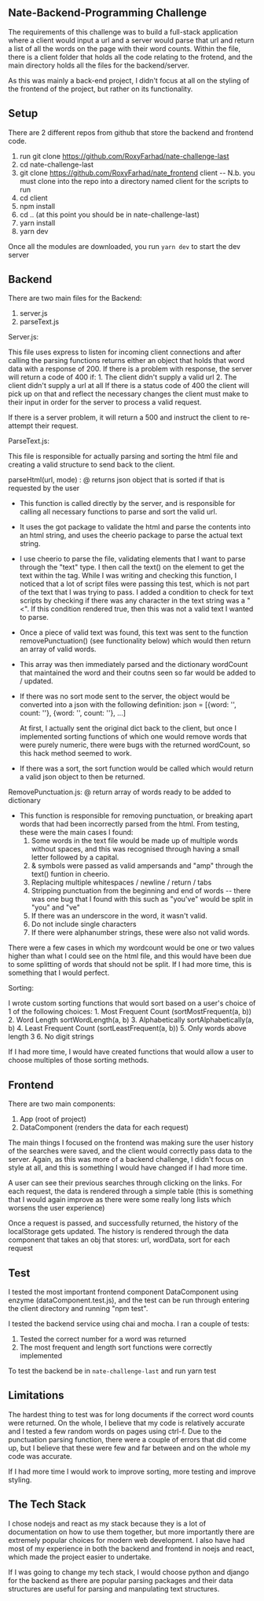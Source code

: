 
Nate-Backend-Programming Challenge
-----------------------------------

The requirements of this challenge was to build a full-stack application where a client would input a url and a server would parse that url and return a list of all the words on the page with their word counts. Within the file, there is a client folder that holds all the code relating to the frotend, and the main directory holds all the files for the backend/server. 

As this was mainly a back-end project, I didn't focus at all on the styling of the frontend of the project, but rather on its functionality. 

Setup
-------

There are 2 different repos from github that store the backend and frontend code. 

1. run git clone https://github.com/RoxyFarhad/nate-challenge-last
2. cd nate-challenge-last
3. git clone https://github.com/RoxyFarhad/nate_frontend client 
-- N.b. you must clone into the repo into a directory named client for the scripts to run 
4. cd client 
5. npm install
6. cd .. 
(at this point you should be in nate-challenge-last)
7. yarn install
8. yarn dev

Once all the modules are downloaded, you  run  `yarn dev` to start the dev server

Backend
--------

There are two main files for the Backend:
1. server.js
2. parseText.js

Server.js: 

This file uses express to listen for incoming client connections and after calling the parsing functions returns either an object that holds that word data with a response of 200. If there is a problem with response, the server will return a code of 400 if:
    1. The client didn't supply a valid url 
    2. The client didn't supply a url at all 
If there is a status code of 400 the client will pick up on that and reflect the necessary changes the client must make to their input in order for the server to process a valid request. 

If there is a server problem, it will return a 500 and instruct the client to re-attempt their request. 

ParseText.js:

This file is responsible for actually parsing and sorting the html file and creating a valid structure to send back to the client. 

parseHtml(url, mode) :
@ returns json object that is sorted if that is requested by the user 

- This function is called directly by the server, and is responsible for calling all necessary functions to parse and sort the valid url.
- It uses the got package to validate the html and parse the contents into an html string, and uses the cheerio package to parse the actual text string. 
- I use cheerio to parse the file, validating elements that I want to parse through the "text" type. I then call the text() on the element to get the text within the tag. While I was writing and checking this function, I noticed that a lot of script files were passing this test, which is not part of the text that I was trying to pass. I added a condition to check for text scripts by checking if there was any character in the text string was a "<". If this condition rendered true, then this was not a valid text I wanted to parse. 
- Once a piece of valid text was found, this text was sent to the function removePunctuation() (see functionality below) which would then return an array of valid words. 
- This array was then immediately parsed and the dictionary wordCount that maintained the word and their coutns seen so far would be added to / updated. 

- If there was no sort mode sent to the server, the object would be converted into a json with the following definition:
    json = [{word: '', count: ''}, {word: '', count: ''}, ...]

    At first, I actually sent the original dict back to the client, but once I implemented sorting functions of which one would remove words that were purely numeric, there were bugs with the returned wordCount, so this hack method seemed to work. 

- If there was a sort, the sort function would be called which would return a valid json object to then be returned. 

RemovePunctuation.js:
@ return array of words ready to be added to dictionary

- This function is responsible for removing punctuation, or breaking apart words that had been incorrectly parsed from the html. From testing, these were the main cases I found:
    1. Some words in the text file would be made up of multiple words without spaces, and this was recognised through having a small letter followed by a capital. 
    2. & symbols were passed as valid ampersands and "amp" through the text() funtion in cheerio. 
    3. Replacing multiple whitespaces / newline  / return / tabs  
    4. Stripping punctuation from the beginning and end of words -- there was one bug that I found with this such as "you've" would be split in "you" and "ve"
    6. If there was an underscore in the word, it wasn't valid. 
    7. Do not include single characters
    8. If there were alphanumber strings, these were also not valid words. 

There were a few cases in which my wordcount would be one or two values higher than what I could see on the html file, and this would have been due to some splitting of words that should not be split. If I had more time, this is something that I would perfect. 

Sorting:

I wrote custom sorting functions that would sort based on a user's choice of 1 of the following choices:
    1. Most Frequent Count (sortMostFrequent(a, b))
    2. Word Length sortWordLength(a, b)
    3. Alphabetically sortAlphabetically(a, b)
    4. Least Frequent Count (sortLeastFrequent(a, b))
    5. Only words above length 3 
    6. No digit strings 

If I had more time, I would have created functions that would allow a user to choose multiples of those sorting methods. 

Frontend
---------

There are two main components:
1. App (root of project)
2. DataComponent (renders the data for each request)

The main things I focused on the frontend was making sure the user history of the searches were saved, and the client would correctly pass data to the server. Again, as this was more of a backend challenge, I didn't focus on style at all, and this is something I would have changed if I had more time. 

A user can see their previous searches through clicking on the links. 
For each request, the data is rendered through a simple table (this is something that I would again improve as there were some really long lists which worsens the user experience)

Once a request is passed, and successfully returned, the history of the localStorage gets updated. The history is rendered through the data component that takes an obj that stores: url, wordData, sort for each request 

Test
-----

I tested the most important frontend component DataComponent using enzyme (dataComponent.test.js), and the test can be run through entering the client directory and running "npm test". 

I tested the backend service using chai and mocha. I ran a couple of tests: 
1. Tested the correct number for a word was returned 
2. The most frequent and length sort functions were correctly implemented 

To test the backend be in `nate-challenge-last` and run yarn test

Limitations
------------

The hardest thing to test was for long documents if the correct word counts were returned. On the whole, I believe that my code is relatively accurate and I tested a few random words on pages using ctrl-f. Due to the punctuation parsing function, there were a couple of errors that did come up, but I believe that these were few and far between and on the whole my code was accurate. 

If I had more time I would work to improve sorting, more testing and improve styling. 

The Tech Stack
---------------

I chose nodejs and react as my stack because they is a lot of documentation on how to use them together, but more importantly there are extremely popular choices for modern web development. I also have had most of my experience in both the backend and frontend in noejs and react, which made the project easier to undertake. 

If I was going to change my tech stack, I would choose python and django for the backend as there are popular parsing packages and their data structures are useful for parsing and manpulating text structures. 





